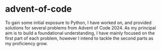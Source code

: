 # advent-of-code

To gain some initial exposure to Python, I have worked on, and provided solutions for several problems from Advent of Code 2024. As my principal aim is to build a foundational understanding, I have mainly focused on the first part of each problem, however I intend to tackle the second parts as my proficiency grow.